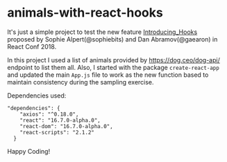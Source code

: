 # animals-with-react-hooks
It's just a simple project to test the new feature [Introducing_Hooks](https://reactjs.org/docs/hooks-intro.html) proposed by Sophie Alpert(@sophiebits) and Dan Abramov(@gaearon) in React Conf 2018.

In this project I used a list of animals provided by https://dog.ceo/dog-api/ endpoint to list them all. Also, I started with the package `create-react-app` and updated the main `App.js` file to work as the new function based to maintain consistency during the sampling exercise.

Dependencies used: 
```
"dependencies": {
    "axios": "^0.18.0",
    "react": "16.7.0-alpha.0",
    "react-dom": "16.7.0-alpha.0",
    "react-scripts": "2.1.2"
  }
```

Happy Coding!

